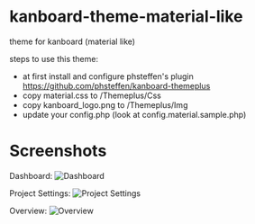 # kanboard-theme-material-like
theme for kanboard (material like)

steps to use this theme:
- at first install and configure phsteffen's plugin https://github.com/phsteffen/kanboard-themeplus
- copy material.css to /Themeplus/Css
- copy kanboard_logo.png to /Themeplus/Img
- update your config.php (look at config.material.sample.php)

# Screenshots
Dashboard:
![Dashboard](https://user-images.githubusercontent.com/4427908/30824753-d711138e-a230-11e7-8f26-7a370410fe94.png)

Project Settings:
![Project Settings](https://user-images.githubusercontent.com/4427908/30824817-0f0cee16-a231-11e7-911f-055e16607fdd.png)

Overview:
![Overview](https://user-images.githubusercontent.com/4427908/30824869-445bf422-a231-11e7-834d-24f55c09c872.png)
